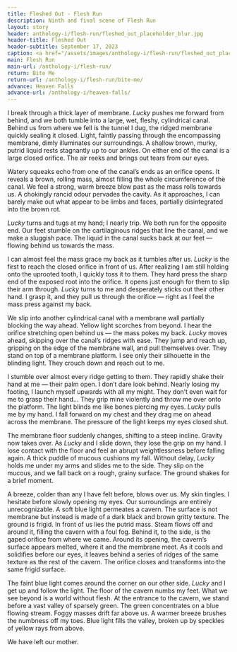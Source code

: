 ```yaml
---
title: Fleshed Out - Flesh Run
description: Ninth and final scene of Flesh Run
layout: story
header: anthology-i/flesh-run/fleshed_out_placeholder_blur.jpg
header-title: Fleshed Out
header-subtitle: September 17, 2023
caption: <a href="/assets/images/anthology-i/flesh-run/fleshed_out_placeholder.jpg" target="_blank">A.I. placeholder artwork</a> generated using <a href="https://creator.nightcafe.studio/creation/2fIoR768ZFI2PrkToIGz" target="_blank">NightCafe Stable Diffusion v1.5 ⧉</a> — <a href="https://creativecommons.org/publicdomain/zero/1.0/" target="_blank">CC0 1.0 ⧉</a>
main: Flesh Run
main-url: /anthology-i/flesh-run/
return: Bite Me
return-url: /anthology-i/flesh-run/bite-me/
advance: Heaven Falls
advance-url: /anthology-i/heaven-falls/
---
```


I break through a thick layer of membrane. *Lucky* pushes me forward from behind, and we both tumble into a large, wet, fleshy, cylindrical canal. Behind us from where we fell is the tunnel I dug, the ridged membrane quickly sealing it closed. Light, faintly passing through the encompassing membrane, dimly illuminates our surroundings. A shallow brown, murky, putrid liquid rests stagnantly up to our ankles. On either end of the canal is a large closed orifice. The air reeks and brings out tears from our eyes.

Watery squeaks echo from one of the canal’s ends as an orifice opens. It reveals a brown, rolling mass, almost filling the whole circumference of the canal. We feel a strong, warm breeze blow past as the mass rolls towards us. A chokingly rancid odour pervades the cavity. As it approaches, I can barely make out what appear to be limbs and faces, partially disintegrated into the brown rot.

*Lucky* turns and tugs at my hand; I nearly trip. We both run for the opposite end. Our feet stumble on the cartilaginous ridges that line the canal, and we make a sluggish pace. The liquid in the canal sucks back at our feet — flowing behind us towards the mass.

I can almost feel the mass grace my back as it tumbles after us. *Lucky* is the first to reach the closed orifice in front of us. After realizing I am still holding onto the uprooted tooth, I quickly toss it to them. They hard press the sharp end of the exposed root into the orifice. It opens just enough for them to slip their arm through. *Lucky* turns to me and desperately sticks out their other hand. I grasp it, and they pull us through the orifice — right as I feel the mass press against my back.

We slip into another cylindrical canal with a membrane wall partially blocking the way ahead. Yellow light scorches from beyond. I hear the orifice stretching open behind us — the mass pokes my back. *Lucky* moves ahead, skipping over the canal’s ridges with ease. They jump and reach up, gripping on the edge of the membrane wall, and pull themselves over. They stand on top of a membrane platform. I see only their silhouette in the blinding light. They crouch down and reach out to me.

I stumble over almost every ridge getting to them. They rapidly shake their hand at me — their palm open. I don’t dare look behind. Nearly losing my footing, I launch myself upwards with all my might. They don’t even wait for me to grasp their hand… They grip mine violently and throw me over onto the platform. The light blinds me like bones piercing my eyes. *Lucky* pulls me by my hand. I fall forward on my chest and they drag me on ahead across the membrane. The pressure of the light keeps my eyes closed shut.

The membrane floor suddenly changes, shifting to a steep incline. Gravity now takes over. As *Lucky* and I slide down, they lose the grip on my hand. I lose contact with the floor and feel an abrupt weightlessness before falling again. A thick puddle of mucous cushions my fall. Without delay, *Lucky* holds me under my arms and slides me to the side. They slip on the mucous, and we fall back on a rough, grainy surface. The ground shakes for a brief moment.

A breeze, colder than any I have felt before, blows over us. My skin tingles. I hesitate before slowly opening my eyes. Our surroundings are entirely unrecognizable. A soft blue light permeates a cavern. The surface is not membrane but instead is made of a dark black and brown gritty texture. The ground is frigid. In front of us lies the putrid mass. Steam flows off and around it, filling the cavern with a foul fog. Behind it, to the side, is the gaped orifice from where we came. Around its opening, the cavern’s surface appears melted, where it and the membrane meet. As it cools and solidifies before our eyes, it leaves behind a series of ridges of the same texture as the rest of the cavern. The orifice closes and transforms into the same frigid surface.

The faint blue light comes around the corner on our other side. *Lucky* and I get up and follow the light. The floor of the cavern numbs my feet. What we see beyond is a world without flesh. At the entrance to the cavern, we stand before a vast valley of sparsely green. The green concentrates on a blue flowing stream. Foggy masses drift far above us. A warmer breeze brushes the numbness off my toes. Blue light fills the valley, broken up by speckles of yellow rays from above.

We have left our mother.